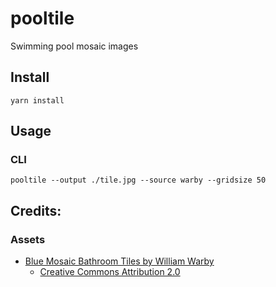 # pooltile
Swimming pool mosaic images

## Install

```
yarn install
```

## Usage

### CLI

```
pooltile --output ./tile.jpg --source warby --gridsize 50
```

## Credits:

### Assets

- [Blue Mosaic Bathroom Tiles by William Warby][warby1]
  - [Creative Commons Attribution 2.0][cc-by-2.0]

[warby1]: https://www.flickr.com/photos/wwarby/6963447776
[cc-by-2.0]: https://creativecommons.org/licenses/by/2.0/
